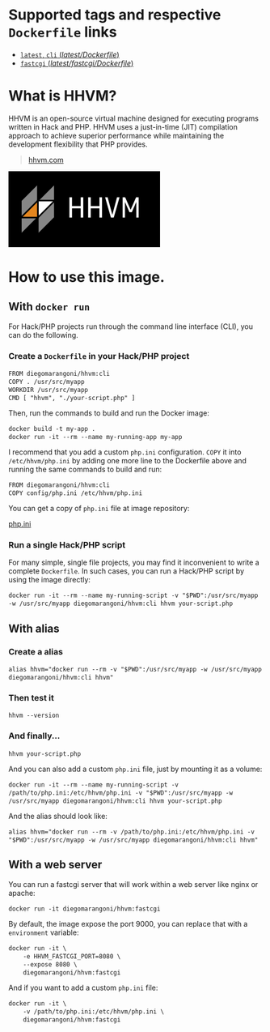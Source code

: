 # Supported tags and respective `Dockerfile` links

-   [`latest`, `cli` (*latest/Dockerfile*)](https://github.com/diegomarangoni/docker-hhvm/blob/release/cli/Dockerfile)
-   [`fastcgi` (*latest/fastcgi/Dockerfile*)](https://github.com/diegomarangoni/docker-hhvm/blob/release/fastcgi/Dockerfile)

# What is HHVM?

HHVM is an open-source virtual machine designed for executing programs written in Hack and PHP. HHVM uses a just-in-time (JIT) compilation approach to achieve superior performance while maintaining the development flexibility that PHP provides.

> [hhvm.com](http://hhvm.com)

![logo](https://raw.githubusercontent.com/diegomarangoni/docker-hhvm/master/hhvm.png)

# How to use this image.

## With `docker run`

For Hack/PHP projects run through the command line interface (CLI), you can do the following.

### Create a `Dockerfile` in your Hack/PHP project

    FROM diegomarangoni/hhvm:cli
    COPY . /usr/src/myapp
    WORKDIR /usr/src/myapp
    CMD [ "hhvm", "./your-script.php" ]

Then, run the commands to build and run the Docker image:

    docker build -t my-app .
    docker run -it --rm --name my-running-app my-app

I recommend that you add a custom `php.ini` configuration. `COPY` it into `/etc/hhvm/php.ini` by adding one more line to the Dockerfile above and running the same commands to build and run:

    FROM diegomarangoni/hhvm:cli
    COPY config/php.ini /etc/hhvm/php.ini

You can get a copy of `php.ini` file at image repository:

[php.ini](https://github.com/diegomarangoni/docker-hhvm/blob/release/cli/php.ini)

### Run a single Hack/PHP script

For many simple, single file projects, you may find it inconvenient to write a complete `Dockerfile`. In such cases, you can run a Hack/PHP script by using the image directly:

    docker run -it --rm --name my-running-script -v "$PWD":/usr/src/myapp -w /usr/src/myapp diegomarangoni/hhvm:cli hhvm your-script.php

## With alias

### Create a alias

    alias hhvm="docker run --rm -v "$PWD":/usr/src/myapp -w /usr/src/myapp diegomarangoni/hhvm:cli hhvm"

### Then test it

    hhvm --version

### And finally...

    hhvm your-script.php

And you can also add a custom `php.ini` file, just by mounting it as a volume:

    docker run -it --rm --name my-running-script -v /path/to/php.ini:/etc/hhvm/php.ini -v "$PWD":/usr/src/myapp -w /usr/src/myapp diegomarangoni/hhvm:cli hhvm your-script.php

And the alias should look like:

    alias hhvm="docker run --rm -v /path/to/php.ini:/etc/hhvm/php.ini -v "$PWD":/usr/src/myapp -w /usr/src/myapp diegomarangoni/hhvm:cli hhvm"

## With a web server

You can run a fastcgi server that will work within a web server like nginx or apache:

    docker run -it diegomarangoni/hhvm:fastcgi

By default, the image expose the port 9000, you can replace that with a `environment` variable:

    docker run -it \
        -e HHVM_FASTCGI_PORT=8080 \
        --expose 8080 \
        diegomarangoni/hhvm:fastcgi

And if you want to add a custom `php.ini` file:

    docker run -it \
        -v /path/to/php.ini:/etc/hhvm/php.ini \
        diegomarangoni/hhvm:fastcgi
